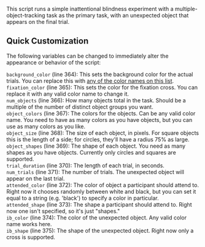 This script runs a simple inattentional blindness experiment with a multiple-object-tracking task as the primary task, with an unexpected object that appears on the final trial.

## Quick Customization

The following variables can be changed to immediately alter the appearance or behavior of the script:

`background_color` (line 364): This sets the background color for the actual trials. You can replace this with [any of the color names on this list](https://htmlcolorcodes.com/color-names/).  
`fixation_color` (line 365): This sets the color for the fixation cross. You can replace it with any valid color name to change it.  
`num_objects` (line 366): How many objects total in the task. Should be a multiple of the number of distinct object groups you want.  
`object_colors` (line 367): The colors for the objects. Can be any valid color name. You need to have as many colors as you have objects, but you can use as many colors as you like.    
`object_size` (line 368): The size of each object, in pixels. For square objects this is the length of a side; for circles, they'll have a radius 75% as large.  
`object_shapes` (line 369): The shape of each object. You need as many shapes as you have objects. Currently only circles and squares are supported.  
`trial_duration` (line 370): The length of each trial, in seconds.  
`num_trials` (line 371): The number of trials. The unexpected object will appear on the last trial.  
`attended_color` (line 372): The color of object a participant should attend to. Right now it chooses randomly between white and black, but you can set it equal to a string (e.g. 'black') to specify a color in particular.  
`attended_shape` (line 373): The shape a participant should attend to. Right now one isn't specified, so it's just "shapes."  
`ib_color` (line 374): The color of the unexpected object. Any valid color name works here.  
`ib_shape` (line 375): The shape of the unexpected object. Right now only a cross is supported.  
